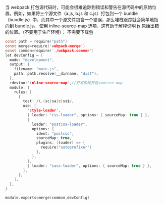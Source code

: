 当 webpack 打包源代码时，可能会很难追踪到错误和警告在源代码中的原始位置。例如，如果将三个源文件（a.js, b.js 和 c.js）打包到一个 bundle（bundle.js）中，而其中一个源文件包含一个错误，那么堆栈跟踪就会简单地指向到 bundle.js。
使用 inline-source-map 选项，这有助于解释说明 js 原始出错的位置。（不要用于生产环境）：
不需要下载包
```c
const path = require("path")
const merge=require('webpack-merge')
const common=require('./webpack.common')
let devConfig = {
  mode: "development",
  output: {
    filename: "main.js",
    path: path.resolve(__dirname, "dist"),
  },
  +devtoo:'inline-source-map',//开发阶段开启sourrce-map
  module: {
    rules: [
      {
        test: /\.(sc|sa|c)ss$/,
        use: [
          'style-loader',
          { loader: "css-loader", options: { sourceMap: true } },
          {
            loader: "postcss-loader",
            options: {
              ident: "postcss",
              sourceMap: true,
              plugins: (loader) => {
                require("autoprefixer")
              },
            },
          },
          { loader: "sass-loader", options: { sourceMap: true } },
        ],
      },
    ],
  },
}

module.exports=merge(common,devConfig)
```
